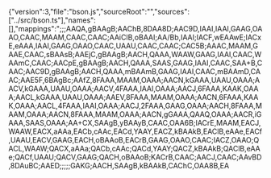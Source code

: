 {"version":3,"file":"bson.js","sourceRoot":"","sources":["../src/bson.ts"],"names":[],"mappings":";;;AAQA,gBAAgB;AAChB,8DAA8D;AAC9D,IAAI,IAAI,GAAG,OAAO,CAAC,MAAM,CAAC,CAAC;AAiClB,oBAAI;AA/Bb,IAAI;IACF,wEAAwE;IACxE,eAAA,IAAI,GAAG,OAAO,CAAC,UAAU,CAAC,CAAC;CAC5B;AAAC,MAAM,GAAE,CAAC,sBAAsB;AAEjC,gBAAgB;AACH,QAAA,WAAW,GAAG,IAAI,CAAC,WAAmC,CAAC;AACpE,gBAAgB;AACH,QAAA,SAAS,GAAG,IAAI,CAAC,SAA+B,CAAC;AAC9D,gBAAgB;AACH,QAAA,mBAAmB,GAAG,IAAI,CAAC,mBAAmD,CAAC;AAE5F,6BAgBc;AAfZ,8FAAA,MAAM,OAAA;AACN,kGAAA,UAAU,OAAA;AACV,kGAAA,UAAU,OAAA;AACV,4FAAA,IAAI,OAAA;AACJ,6FAAA,KAAK,OAAA;AACL,kGAAA,UAAU,OAAA;AAEV,8FAAA,MAAM,OAAA;AACN,6FAAA,KAAK,OAAA;AACL,4FAAA,IAAI,OAAA;AACJ,2FAAA,GAAG,OAAA;AACH,8FAAA,MAAM,OAAA;AACN,8FAAA,MAAM,OAAA;AACN,gGAAA,QAAQ,OAAA;AACR,iGAAA,SAAS,OAAA;AA+CX,SAAgB,yBAAyB,CAAC,OAA6B;IACrE,MAAM,EACJ,WAAW,EACX,aAAa,EACb,cAAc,EACd,YAAY,EACZ,kBAAkB,EAClB,eAAe,EACf,UAAU,EACV,GAAG,EACH,oBAAoB,EACrB,GAAG,OAAO,CAAC;IACZ,OAAO;QACL,WAAW;QACX,aAAa;QACb,cAAc;QACd,YAAY;QACZ,kBAAkB;QAClB,eAAe;QACf,UAAU;QACV,GAAG;QACH,oBAAoB;KACrB,CAAC;AACJ,CAAC;AAvBD,8DAuBC;AAED;;;;;GAKG;AACH,SAAgB,kBAAkB,CAChC,OAA8B,EA